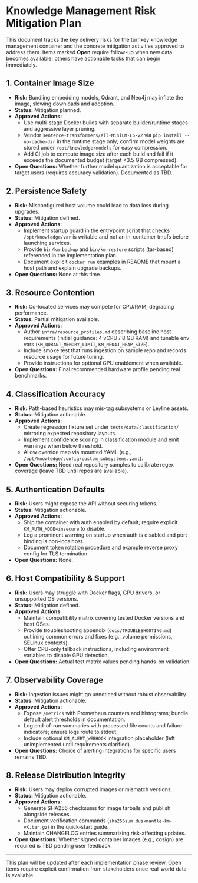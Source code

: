 # Knowledge Management Risk Mitigation Plan

This document tracks the key delivery risks for the turnkey knowledge management container and the concrete mitigation activities approved to address them. Items marked **Open** require follow-up when new data becomes available; others have actionable tasks that can begin immediately.

## 1. Container Image Size
- **Risk:** Bundling embedding models, Qdrant, and Neo4j may inflate the image, slowing downloads and adoption.
- **Status:** Mitigation planned.
- **Approved Actions:**
  - Use multi-stage Docker builds with separate builder/runtime stages and aggressive layer pruning.
  - Vendor `sentence-transformers/all-MiniLM-L6-v2` via `pip install --no-cache-dir` in the runtime stage only; confirm model weights are stored under `/opt/knowledge/models` for easy compression.
  - Add CI job to compute image size after each build and fail if it exceeds the documented budget (target <3.5 GB compressed).
- **Open Questions:** Whether further model quantization is acceptable for target users (requires accuracy validation). Documented as TBD.

## 2. Persistence Safety
- **Risk:** Misconfigured host volume could lead to data loss during upgrades.
- **Status:** Mitigation defined.
- **Approved Actions:**
  - Implement startup guard in the entrypoint script that checks `/opt/knowledge/var` is writable and not an in-container tmpfs before launching services.
  - Provide `bin/km-backup` and `bin/km-restore` scripts (tar-based) referenced in the implementation plan.
  - Document explicit `docker run` examples in README that mount a host path and explain upgrade backups.
- **Open Questions:** None at this time.

## 3. Resource Contention
- **Risk:** Co-located services may compete for CPU/RAM, degrading performance.
- **Status:** Partial mitigation available.
- **Approved Actions:**
  - Author `infra/resource_profiles.md` describing baseline host requirements (initial guidance: 4 vCPU / 8 GB RAM) and tunable env vars (`KM_QDRANT_MEMORY_LIMIT`, `KM_NEO4J_HEAP_SIZE`).
  - Include smoke test that runs ingestion on sample repo and records resource usage for future tuning.
  - Provide instructions for optional GPU enablement when available.
- **Open Questions:** Final recommended hardware profile pending real benchmarks.

## 4. Classification Accuracy
- **Risk:** Path-based heuristics may mis-tag subsystems or Leyline assets.
- **Status:** Mitigation actionable.
- **Approved Actions:**
  - Create regression fixture set under `tests/data/classification/` mirroring expected repository layouts.
  - Implement confidence scoring in classification module and emit warnings when below threshold.
  - Allow override map via mounted YAML (e.g., `/opt/knowledge/config/custom_subsystems.yaml`).
- **Open Questions:** Need real repository samples to calibrate regex coverage (leave TBD until repos are available).

## 5. Authentication Defaults
- **Risk:** Users might expose the API without securing tokens.
- **Status:** Mitigation actionable.
- **Approved Actions:**
  - Ship the container with auth enabled by default; require explicit `KM_AUTH_MODE=insecure` to disable.
  - Log a prominent warning on startup when auth is disabled and port binding is non-localhost.
  - Document token rotation procedure and example reverse proxy config for TLS termination.
- **Open Questions:** None.

## 6. Host Compatibility & Support
- **Risk:** Users may struggle with Docker flags, GPU drivers, or unsupported OS versions.
- **Status:** Mitigation defined.
- **Approved Actions:**
  - Maintain compatibility matrix covering tested Docker versions and host OSes.
  - Provide troubleshooting appendix (`docs/TROUBLESHOOTING.md`) outlining common errors and fixes (e.g., volume permissions, SELinux contexts).
  - Offer CPU-only fallback instructions, including environment variables to disable GPU detection.
- **Open Questions:** Actual test matrix values pending hands-on validation.

## 7. Observability Coverage
- **Risk:** Ingestion issues might go unnoticed without robust observability.
- **Status:** Mitigation actionable.
- **Approved Actions:**
  - Expose `/metrics` with Prometheus counters and histograms; bundle default alert thresholds in documentation.
  - Log end-of-run summaries with processed file counts and failure indicators; ensure logs route to stdout.
  - Include optional `KM_ALERT_WEBHOOK` integration placeholder (left unimplemented until requirements clarified).
- **Open Questions:** Choice of alerting integrations for specific users remains TBD.

## 8. Release Distribution Integrity
- **Risk:** Users may deploy corrupted images or mismatch versions.
- **Status:** Mitigation actionable.
- **Approved Actions:**
  - Generate SHA256 checksums for image tarballs and publish alongside releases.
  - Document verification commands (`sha256sum duskmantle-km-vX.tar.gz`) in the quick-start guide.
  - Maintain CHANGELOG entries summarizing risk-affecting updates.
- **Open Questions:** Whether signed container images (e.g., cosign) are required is TBD pending user feedback.

---
This plan will be updated after each implementation phase review. Open items require explicit confirmation from stakeholders once real-world data is available.
